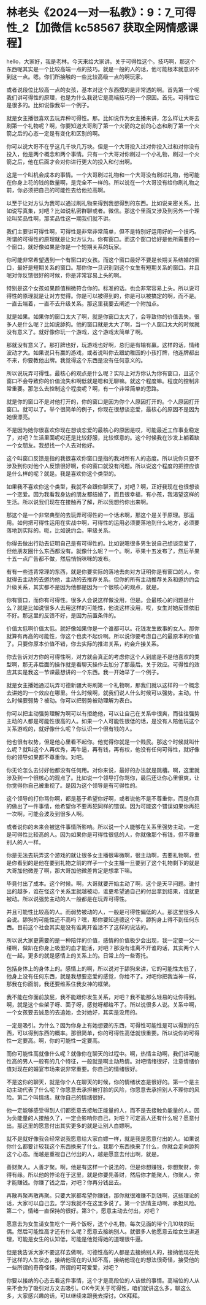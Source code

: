 # 林老头《2024一对一私教》：9：7_可得性_2【加微信 kc58567 获取全网情感课程】

hello，大家好，我是老林。今天来给大家讲。关于可得性这个。技巧啊，那这个东西呢其实是一个比较高端一点的技巧。就是一般的人的话，他可能根本就意识不到这一点。嗯。你们所接触的一些比较高级一点的啊玩家。

或者说段位比较高一点的女孩，基本对这个东西摸的是非常透的啊。首先第一个呢我们讲可得性的原理，也是为什么我说它是高端技巧的一个原因。首先。可得性它是很多的。比如说像我举一个例子。

就是女主播很喜欢去玩弄种可得性。那。比如说作为女主播来讲，怎么样让大哥去刷第一个礼物呢？啊，你要知道大哥刷了第一个火箭的之前的心态和刷了第一个火箭之后的心态一定是有变化和区别的啊。

你可以说大哥不在乎这几千块几万块。但是一个大哥投入过对你投入过和对你没有投入，他是两个概念和两个事情。只有一个大哥对你刷过一个小礼物，刷过一个火箭之后，他在后面才会对你进行更大的投入和付出啊。

这是一个叫机会成本的事情。一个大哥刷过礼物和一个大哥没有刷过礼物，他可能在你身上花的钱的数量啊，是完全不一样的。所以说在一个大哥没有给你刷礼物之前，你必须把自己的可能性去给他拉高啊。

以至于让对方认为我可以通过刷礼物来得到我想得到的东西。比如说亲密关系，比如说写真集，对吧？比如说私密群聊或者。微信。那这个里面又涉及到另外一个理论叫奖品性啊，那奖品性这一期我们就不讲。

我们主要讲可得性啊，可得性是非常非常简单，但不是特别好运用好的一个技巧。所谓的可得性的原理就是让对方认为。你有窗口。而这个窗口恰好是他所需要的一个窗口。就好像如果是你是一个短期关系的玩家。

你可能非常希望遇到一个有窗口的女孩。而这个窗口最好不要是长期关系结婚的窗口，最好是短期关系的窗口。那你你一旦识别到这个女生有短期关系的窗口。并且呢对你反馈很好的时候，你是非常容易上头的啊。

特别是这个女孩如果颜值稍微符合你的。标准的话。也会非常容易上头。所以说可得性的原理就是让对方觉得。你是可以被得到的，你是可以被搞定的啊，而不是。一直去端着，一直不去升级关系。那这里我要去阐述一个附加点。

就是如果。如果你的窗口太大了啊，就是你窗口太大了，会导致你的价值丢失。很多人是什么呢？比如说舔狗。他的窗口就是太大了啊，当一个人窗口太大的时候就没有意义了。就好像你玩一个游戏，这个游戏太简单了啊。

那就没有意义了。那打牌也好，玩游戏也好啊，总归是有输有赢。这样的话，情绪波动才大。如果说只有赢的游戏，或者说叫你去跟幼稚园的小孩打牌，他连牌都出不来，你要教他出牌。我觉得这个东西是没有任何意义的。

所以说玩弄可得性。最核心的观点是什么呢？实际上对方你认为你有窗口，且这个窗口不会导致你的价值流失和啊低就是嗯和无聊嘛。就这个程度嘛。程度的控制非常重要。那怎么去控制这个程度呢？啊，有一个非常简单的思路。

就是你的窗口不是对他打开的，你的窗口是因为你个人原因打开的。个人原因打开窗口。就可以了。举个很简单的例子，你现在很想谈恋爱，最核心的原因不是因为她很漂亮。

不是因为她你很喜欢你现在想谈恋爱的最核心的原因是哎，可能最近工作事业稳定了，对吧？生活里面呢哎还是比较舒服，比较惬意的。这个时候我在沙发上躺着缺一个女朋友。我想找一个人去对他好。

这个叫窗口反馈是指的我很喜欢你窗口是指的我对所有人的态度。所以说你只要不涉及到你对他个人反馈很好啊，你的窗口就没有问题。所以说这个程度的把控应该是什么样的呢？就是。我是喜欢你这个类型的。

如果我不喜欢你这个类型，我就不会跟你聊天了，对吧？啊，正好我现在也很想谈一个恋爱。因为我看我身边的朋友都结婚了，而且很幸福，有小孩，我渴望这样的生活。所以说我们现在在接触再了解，所以我想约你出来啊。

那这个是一个非常典型的去玩弄可得性的一个话术啊，那这个是关于原理。那运用。如何把可得性运用在实战中啊，可得性的运用必须要落地到什么地方，必须要落地到实际的。呃，比如说约会。审级关系。

你得去做出行动去证明自己是有可得性的。比如说嗯很多男生说自己想谈恋爱了，但他朋友圈什么东西都没有。就像什么呢？一个。啊，苹果十五发布了，然后苹果十五一点广告都不做，然后悄悄咪咪的发布。

有有一些违背常理的东西，就是你要实际的落地去向对方证明你是有窗口的人，你就得去主动的去邀约他，主动的去推荐关系。但你的所有主动推荐关系和邀约约会升级关系，其实都不是因为他都是因为一个很核心的观点，就是。

你有窗口，而你有可得性。很多人会说这样做没用，但是。会最核心的问题是什么？就是比如说很多人去用这样的可能性，他说这样没用，哎，女生对她反馈依旧不好。那这里的反馈不好，是因为前置条件的。

价值太低啊价值太低。就好像如果你是一个谁都可以。花钱发生故事的女人。那你就算有再高的可能性，你这个也卖不起价啊。所以说你要考虑自己的最原本的价值了。只要你原本价值不错，你去实际的推进关系，约会升接关系。

你去告诉对方你的可得性啊，对方就会真正的考虑你这个人到底是不是他喜欢的类型啊，那无非后面的操作就是看聊天操作去加分了那最后。关于效应。可得性的效应其实是我这一节课最想讲的一个东西。我一开始举了一个例子。

就是女主播她通过玩弄可德新疆大哥刷第一个礼物啊，那我们就以这样的一个概念去讲她的一个效应在哪里。什么时候啊，就我们说人什么时候可以强势。主动。什么时候要弱势？被动。你可以把弱势被动理解为表白。

你可以把主动强势理解为啊可以有拒绝他，可以让自己在关系中很爽，而往往强势主动的人都是可能性很高的人。如果一个人可能性很低的话，是没有人陪他玩这个关系游戏的，就好像什么呢？你认识一个很有钱的人。

他也很有权势，但是他心里看不起你。他觉得你就是一个贱民。那这个时候就叫什么呢？就叫这个人再优秀，再牛逼，再有钱，再有权，他没有任何可得性，就好像你的领导如果都不尊重你。对吧。

你无论怎么去讨好他都没有任何用。对你来说，最好的办法就是跳槽。啊，这里就涉及到一个很核心的观点了。比如说一个领导打你骂你，最后还让你心里很爽，让你觉得你自己被重视了。是因为这个领导是有可得性的。

这个领导的打你骂你啊，都是基于希望你好啊，或者说他不是不尊重你，而是你真的做出了一件事情，他希望你不要再犯同样的错误。因为可能这个错误如果你再犯一次啊，可能会波及到很多人啊。

或者说你的未来会被这件事情所影响。所以说一个人能够在关系里强势主动，一定是可得性比较高的人。因为如果你是可得性很低的人，你就像那个有钱，但不尊重别人的人一样。

你是无法去玩弄这个游戏的就让很多女主播很卑微啊，很主动啊，去要礼物啊，但是你看到的是他在要到礼物之前的样子一个女主播一旦要到了这个礼物剩下的就是大哥加他微差了啊，那大哥加他微差肯定是想拿下嘛。

毕竟付出了成本。这个时候。啊，大哥就要开始主动了啊，这个是天平问题。谁付出的越多，谁在怪这个关系里就越被动，谁更希望通自己的付出拿到结果，谁就更被动。所以说强势主动的人一般都是在玩弄可得性。

并且可能性比较高的人。而弱势被动的人，一般是可得性偏低的人。那这里很多人会说。舔狗的可能性还不高吗？嘿，那你要知道德这个字。舔狗身上得不到任何东西。目前这个社会其实是没有谁离开谁活不了这样的说法的。

所以说大家更需要的是一种陪伴的价值，感情的价值极少会出现，我一定要一父一缕啊，做趴在你身上吸里的血才能活，对吧？那没有谁离不开谁的话，其实两个人在一起，更多的就是感情上的关系上的。日常上的一些寄托。

包括身体上的身体上的。感情上的啊，所以说对于舔狗来讲，它的可能性太低了，他身上没有任何东西，就是我想要恋爱的感觉，你给不了。对吧你把我当神一样，那我在你面前，我还要维系住我女神的框架。

我不能在你面前放屁，我不能跟你发生关系，对吧？我不能那么轻易的让你得到。啊，就是这个些架子呀、面子呀，感觉呀都给不了。所以说很多人说。关系中啊，一个女孩要去诚恳的去追她，会对她好，其实是没用的。

一定是吸引。为什么？因为你身上有她想要的东西，可得性可能性是可以得到的东西，可以得到东西的概率。那很简单，你的可得性高低就很重要。所以说你的可得性一定要高。啊，你的可能性一定要高。

而你可能性高就像什么呢？就像你在聊天的过程中。啊，热情主动啊，我们讲可能性高的男人一般有的几个特征，一般就是啊主动热情。对吧情绪很好，注意情绪价值对现在的婚宴市场来说非常重要。你自己的情绪很好。

不是这你的聊天，就是你个人在聊天的时候，你的情绪状态是很好的。第一个是主动主动代表了什么呢？你愿意去承担被打脸的风险，你愿意去承担别人不理你的风险。第二个叫情绪。就你自己的情绪很好。

他一定能够感受得到人们都愿意去接触正能量的人，而不是去接触负能量的人。因为负能量的人接触久了，一定会影响你自己，对吧？可定高人还有什么呢？愿意付出。那这里的愿意付出其实更多的就是让别人白嫖啊。

就不是就好像我会经常说我愿意给大家白嫖一样，就是我是愿意付出的人。如果说你什么都要计较我这个东西换来了什么，我那个东西换来了什么，你就会走向舔狗这个心态。而越是重视自己付出的人，越是愿意去付出啊，就是。

善财聚人。人善才聚。啊，他是有这样一个说法的，但是你想赚钱，你想聚财，你得有缘。所以他的悖论在于这里，就是你要先善财，然后你才能聚人，你聚人，你才能赚钱。你赚了钱之后，对吧？你再分钱出去。

再散再聚再散再聚。只要大家都希望你赚钱，那你就很难赚不到钱啊，这些理论的话，大家可以自己去。学习我就不在这里多说了。第一个热情主动啊，承担风险。第二个，情绪一直保持的很好。第3个，愿意主动去付出，对吧？

愿意去为女生请女生吃个一两个饭呀，送个小礼物，每次见面的带个几10块的玩偶。然后可能性高才还有什么呢？愿意去接纳别人。就很多人他愿意去给女生讲道理，可能是女生的认知低，可能是他觉得她的道理很牛逼。

但是我告诉大家不要这样去做啊，可德性高的人都是去接纳别人的，接纳他现在处于这样的人生状态，接纳他现在的认知不高，接纳他现在的想法很奇怪，接受他的一些所谓的奇奇怪怪，所谓的可可爱爱，对吧？

你要以接纳的心态去看这件事情，这个才是高段位的人该做的事情。高端位的人从来不会为了吸引对方文去吸引。OK今天关于可得性，咱们就讲这么多，聊这么多，大家感兴趣的话，可以继续来跟我去探讨。OK拜拜。

